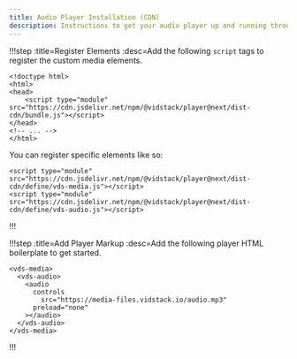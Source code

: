 ```yaml
---
title: Audio Player Installation (CDN)
description: Instructions to get your audio player up and running through a CDN.
---
```


!!!step :title=Register Elements :desc=Add the following `script` tags to register the custom media elements.

```html:copy-highlight{4}
<!doctype html>
<html>
<head>
	<script type="module" src="https://cdn.jsdelivr.net/npm/@vidstack/player@next/dist-cdn/bundle.js"></script>
</head>
<!-- ... -->
</html>
```

You can register specific elements like so:

```html:copy
<script type="module" src="https://cdn.jsdelivr.net/npm/@vidstack/player@next/dist-cdn/define/vds-media.js"></script>
<script type="module" src="https://cdn.jsdelivr.net/npm/@vidstack/player@next/dist-cdn/define/vds-audio.js"></script>
```

!!!

!!!step :title=Add Player Markup :desc=Add the following player HTML boilerplate to get started.

```html:copy
<vds-media>
  <vds-audio>
    <audio
      controls
	    src="https://media-files.vidstack.io/audio.mp3"
      preload="none"
    ></audio>
  </vds-audio>
</vds-media>
```

!!!
